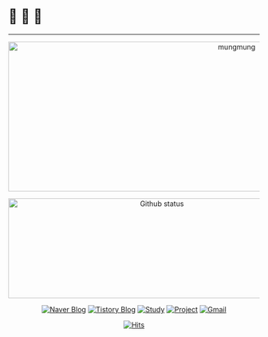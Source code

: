 <!--
![header](https://capsule-render.vercel.app/api?type=wave&color=gradient&height=300&section=header&text=Hi&nbsp;there&nbsp;👋&fontSize=90)  


![header](https://capsule-render.vercel.app/api?type=wave&color=gradient&height=150&section=footer&&fontSize=90)  
-->

# 🐔 🐝 🐜
---------------------------------------------------------

<p align="center">
 <img width="900" height="300" alt="mungmung" src="https://user-images.githubusercontent.com/50076031/118226149-615b6700-b4c1-11eb-8252-6c7aa5f0a5bb.gif">
</p>
<p align="center"> 
  <img width="600" height="200" alt="Github status" src="https://github-readme-stats.vercel.app/api?username=JuHyun419&count_private=true&theme=radical">
</p>


<div align=center>
  
  [![Naver Blog](http://img.shields.io/badge/-Naver%20Blog-green?style=flat&logo=Blogger&link=https://blog.naver.com/zzang9ha)](https://blog.naver.com/zzang9ha) 
  [![Tistory Blog](http://img.shields.io/badge/-Tistory%20Blog-blue?style=flat&logo=Blogger&link=https://zzang9ha.tistory.com/)](https://zzang9ha.tistory.com/) 
  [![Study](http://img.shields.io/badge/-Study%20-655ced?style=flat&logo=github&link=https://github.com/jh-dev-study)](https://github.com/jh-dev-study) 
  [![Project](http://img.shields.io/badge/-Project-ff69b4?style=flat&logo=github&link=https://github.com/jh-project-repo)](https://github.com/jh-project-repo) 
  [![Gmail](http://img.shields.io/badge/Gmail-important?style=flat&logo=Gmail&link=mailto:zzang9haha@gmail.com)](mailto:zzang9haha@gmail.com) 

</div>

<div align=center>
 
[![Hits](https://hits.seeyoufarm.com/api/count/incr/badge.svg?url=https%3A%2F%2Fgithub.com%2FJuHyun419&count_bg=%2379C83D&title_bg=%23555555&icon=&icon_color=%23E7E7E7&title=hits&edge_flat=false)](https://hits.seeyoufarm.com)

</div>

<!--
**JuHyun419/JuHyun419** is a ✨ _special_ ✨ repository because its `README.md` (this file) appears on your GitHub profile.


Here are some ideas to get you started:

- 🔭 I’m currently working on ...
- 🌱 I’m currently learning ...
- 👯 I’m looking to collaborate on ...
- 🤔 I’m looking for help with ...
- 💬 Ask me about ...
- 📫 How to reach me: ...
- 😄 Pronouns: ...
- ⚡ Fun fact: ...
-->
